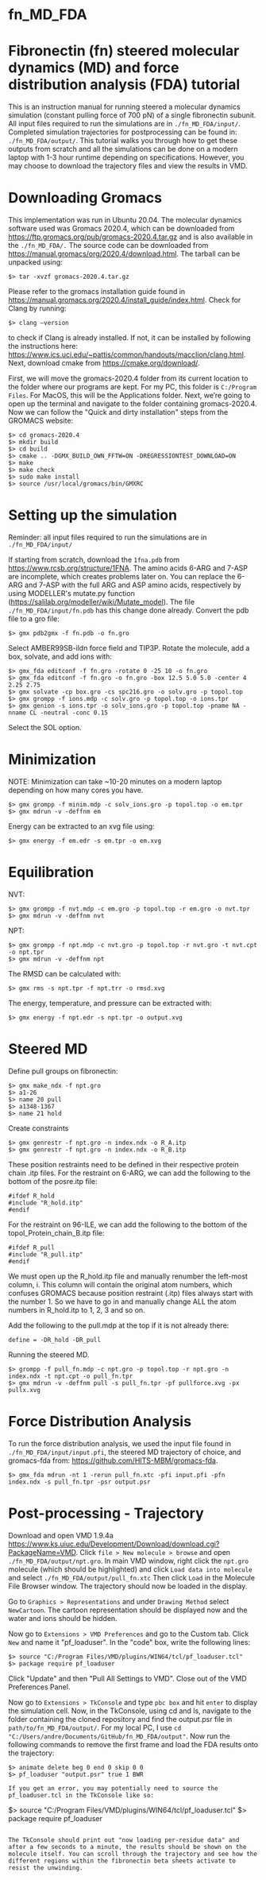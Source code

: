 # fn_MD_FDA
Fibronectin (fn) steered molecular dynamics (MD) and force distribution analysis (FDA) tutorial
==========
This is an instruction manual for running steered a molecular dynamics simulation (constant pulling force of 700 pN) of a single fibronectin subunit. All input files required to run the simulations are in `./fn_MD_FDA/input/`. Completed simulation trajectories for postprocessing can be found in: `./fn_MD_FDA/output/`. This tutorial walks you through how to get these outputs from scratch and all the simulations can be done on a modern laptop with 1-3 hour runtime depending on specifications. However, you may choose to download the trajectory files and view the results in VMD. 

Downloading Gromacs
===========
This implementation was run in Ubuntu 20.04. The molecular dynamics software used was Gromacs 2020.4, which can be downloaded from https://ftp.gromacs.org/pub/gromacs-2020.4.tar.gz and is also available in the `./fn_MD_FDA/.` The source code can be downloaded from https://manual.gromacs/org/2020.4/download.html. The tarball can be unpacked using:
```
$> tar -xvzf gromacs-2020.4.tar.gz
```
Please refer to the gromacs installation guide found in https://manual.gromacs.org/2020.4/install_guide/index.html. Check for Clang by running:
```
$> clang –version 
```
to check if Clang is already installed. If not, it can be installed by following the instructions here: https://www.ics.uci.edu/~pattis/common/handouts/macclion/clang.html. Next, download cmake from https://cmake.org/download/. 

First, we will move the gromacs-2020.4 folder from its current location to the folder where our programs are kept. For my PC, this folder is `C:/Program Files`. For MacOS, this will be the Applications folder. Next, we’re going to open up the terminal and navigate to the folder containing gromacs-2020.4. Now we can follow the "Quick and dirty installation" steps from the GROMACS website:
```
$> cd gromacs-2020.4
$> mkdir build
$> cd build
$> cmake .. -DGMX_BUILD_OWN_FFTW=ON -DREGRESSIONTEST_DOWNLOAD=ON
$> make
$> make check
$> sudo make install
$> source /usr/local/gromacs/bin/GMXRC
```
Setting up the simulation
==========

Reminder: all input files required to run the simulations are in `./fn_MD_FDA/input/`

If starting from scratch, download the `1fna.pdb` from https://www.rcsb.org/structure/1FNA. The amino acids 6-ARG and 7-ASP are incomplete, which creates problems later on. You can replace the 6-ARG and 7-ASP with the full ARG and ASP amino acids, respectively by using MODELLER's mutate.py function (https://salilab.org/modeller/wiki/Mutate_model). The file `./fn_MD_FDA/input/fn.pdb` has this change done already. Convert the pdb file to a gro file:
```
$> gmx pdb2gmx -f fn.pdb -o fn.gro
```
Select AMBER99SB-ildn force field and TIP3P. Rotate the molecule, add a box, solvate, and add ions with:
```
$> gmx_fda editconf -f fn.gro -rotate 0 -25 10 -o fn.gro
$> gmx_fda editconf -f fn.gro -o fn.gro -box 12.5 5.0 5.0 -center 4 2.25 2.75
$> gmx solvate -cp box.gro -cs spc216.gro -o solv.gro -p topol.top
$> gmx grompp -f ions.mdp -c solv.gro -p topol.top -o ions.tpr
$> gmx genion -s ions.tpr -o solv_ions.gro -p topol.top -pname NA -nname CL -neutral -conc 0.15
```
Select the SOL option.

Minimization
==========

NOTE: Minimization can take ~10-20 minutes on a modern laptop depending on how many cores you have. 
```
$> gmx grompp -f minim.mdp -c solv_ions.gro -p topol.top -o em.tpr
$> gmx mdrun -v -deffnm em
```
Energy can be extracted to an xvg file using:
```
$> gmx energy -f em.edr -s em.tpr -o em.xvg
```
Equilibration
==========

NVT:
```
$> gmx grompp -f nvt.mdp -c em.gro -p topol.top -r em.gro -o nvt.tpr
$> gmx mdrun -v -deffnm nvt
```
NPT:
```
$> gmx grompp -f npt.mdp -c nvt.gro -p topol.top -r nvt.gro -t nvt.cpt -o npt.tpr
$> gmx mdrun -v -deffnm npt
```
The RMSD can be calculated with:
```
$> gmx rms -s npt.tpr -f npt.trr -o rmsd.xvg
```
The energy, temperature, and pressure can be extracted with:
```
$> gmx energy -f npt.edr -s npt.tpr -o output.xvg
```
Steered MD
==========

Define pull groups on fibronectin:
```
$> gmx make_ndx -f npt.gro
$> a1-26
$> name 20 pull
$> a1348-1367
$> name 21 hold
```
Create constraints
```
$> gmx genrestr -f npt.gro -n index.ndx -o R_A.itp
$> gmx genrestr -f npt.gro -n index.ndx -o R_B.itp
```
These position restraints need to be defined in their respective protein chain .itp files. For the restraint on 6-ARG, we can add the following to the bottom of the posre.itp file:
```
#ifdef R_hold
#include "R_hold.itp"
#endif
```
For the restraint on 96-ILE, we can add the following to the bottom of the topol_Protein_chain_B.itp file:
```
#ifdef R_pull
#include "R_pull.itp"
#endif
```
We must open up the R_hold.itp file and manually renumber the left-most column, i. This column will contain the original atom numbers, which confuses GROMACS because position restraint (.itp) files always start with the number 1. So we have to go in and manually change ALL the atom numbers in R_hold.itp to 1, 2, 3 and so on. 

Add the following to the pull.mdp at the top if it is not already there:
```
define = -DR_hold -DR_pull
```
Running the steered MD.
```
$> grompp -f pull_fn.mdp -c npt.gro -p topol.top -r npt.gro -n index.ndx -t npt.cpt -o pull_fn.tpr
$> gmx mdrun -v -deffnm pull -s pull_fn.tpr -pf pullforce.xvg -px pullx.xvg
```

Force Distribution Analysis
==============
To run the force distribution analysis, we used the input file found in `./fn_MD_FDA/input/input.pfi`, the steered MD trajectory of choice, and gromacs-fda from: https://github.com/HITS-MBM/gromacs-fda.
```
$> gmx_fda mdrun -nt 1 -rerun pull_fn.xtc -pfi input.pfi -pfn index.ndx -s pull_fn.tpr -psr output.psr
```
Post-processing - Trajectory
===============

Download and open VMD 1.9.4a https://www.ks.uiuc.edu/Development/Download/download.cgi?PackageName=VMD. Click `file > New molecule > browse` and open `./fn_MD_FDA/output/npt.gro`. In main VMD window, right click the `npt.gro` molecule (which should be highlighted) and click `Load data into molecule` and select `./fn_MD_FDA/output/pull_fn.xtc`  Then click `Load` in the Molecule File Browser window. The trajectory should now be loaded in the display. 

Go to `Graphics > Representations` and under `Drawing Method` select `NewCartoon`. The cartoon representation should be displayed now and the water and ions should be hidden. 

Now go to `Extensions > VMD Preferences` and go to the Custom tab. Click `New` and name it "pf_loaduser". In the "code" box, write the following lines:
```
$> source "C:/Program Files/VMD/plugins/WIN64/tcl/pf_loaduser.tcl"
$> package require pf_loaduser
```
Click "Update" and then "Pull All Settings to VMD". Close out of the VMD Preferences Panel. 

Now go to `Extensions > TkConsole` and type `pbc box` and hit `enter` to display the simulation cell. Now, in the TkConsole, using cd and ls, navigate to the folder containing the cloned repository and find the output.psr file in `path/to/fn_MD_FDA/output/`. For my local PC, I use `cd "C:/Users/andre/Documents/GitHub/fn_MD_FDA/output"`. Now run the following commands to remove the first frame and load the FDA results onto the trajectory:
```
$> animate delete beg 0 end 0 skip 0 0
$> pf_loaduser "output.psr" true 1 BWR

If you get an error, you may potentially need to source the pf_loaduser.tcl in the TkConsole like so:  
```
$> source "C:/Program Files/VMD/plugins/WIN64/tcl/pf_loaduser.tcl"
$> package require pf_loaduser
```

The TkConsole should print out "now loading per-residue data" and after a few seconds to a minute, the results should be shown on the molecule itself. You can scroll through the trajectory and see how the different regions within the fibronectin beta sheets activate to resist the unwinding. 